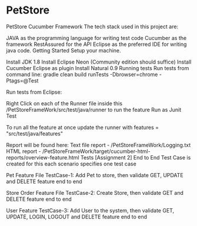 # PetStore

PetStore Cucumber Framework
The tech stack used in this project are:

JAVA as the programming language for writing test code
Cucumber as the framework
RestAssured for the API 
Eclipse as the preferred IDE for writing java code.
Getting Started
Setup your machine.

Install JDK 1.8
Install Eclipse Neon (Community edition should suffice)
Install Cucumber Eclipse as plugin
Install Natural 0.9
Running tests
Run tests from command line: gradle clean build runTests -Dbrowser=chrome -Ptags=@Test

Run tests from Eclipse:

Right Click on each of the Runner file inside this /PetStoreFrameWork/src/test/java/runner to run the feature
Run as Junit Test

To run all the feature at once update the runner with  features = "src/test/java/features"

Report will be found here: 
Text file report - /PetStoreFrameWork/Logging.txt
HTML report - /PetStoreFrameWork/target/cucumber-html-reports/overview-feature.html
Tests
[Assignment 2]
End to End Test Case is created for this each scenario specifies one test case

Pet Feature File
TestCase-1: Add Pet to store, then validate GET, UPDATE and DELETE feature end to end

Store Order Feature File
TestCase-2: Create Store, then validate GET and DELETE feature end to end

User Feature
TestCase-3: Add User to the system, then validate GET, UPDATE, LOGIN, LOGOUT and DELETE feature end to end
